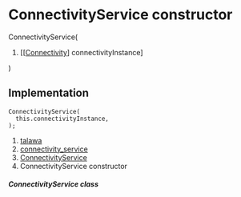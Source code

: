 
<div>

# ConnectivityService constructor

</div>


ConnectivityService(

1.  [[[Connectivity](https://pub.dev/documentation/connectivity_plus/6.1.2/connectivity_plus/Connectivity-class.html)]
    connectivityInstance]

)



## Implementation

``` language-dart
ConnectivityService(
  this.connectivityInstance,
);
```







1.  [talawa](../../index.html)
2.  [connectivity_service](../../services_third_party_service_connectivity_service/)
3.  [ConnectivityService](../../services_third_party_service_connectivity_service/ConnectivityService-class.html)
4.  ConnectivityService constructor

##### ConnectivityService class








